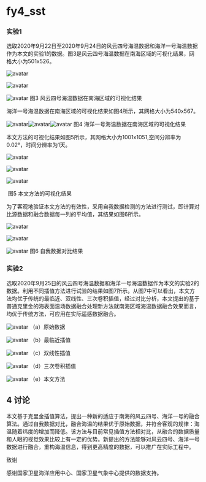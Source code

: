 # fy4_sst

### 实验1

​		选取2020年9月22日至2020年9月24日的风云四号海温数据和海洋一号海温数据作为本文的实验1的数据。图3是风云四号海温数据在南海区域的可视化结果，网格大小为501x526。

![avatar](https://s3.ax1x.com/2021/02/01/yZIcmq.md.jpg)

![avatar](https://s3.ax1x.com/2021/02/01/yZI27V.md.jpg)

![avatar](https://s3.ax1x.com/2021/02/01/yZIg00.jpg)				图3 风云四号海温数据在南海区域的可视化结果

​		海洋一号海温数据在南海区域的可视化结果如图4所示，其网格大小为540x567。

![avatar](https://s3.ax1x.com/2021/02/01/yZIWkT.jpg)![avatar](https://s3.ax1x.com/2021/02/01/yZIyXn.jpg)![avatar](https://s3.ax1x.com/2021/02/01/yZIftU.jpg)				图4 海洋一号海温数据在南海区域的可视化结果

​		本文方法的可视化结果如图5所示，其网格大小为1001x1051,空间分辨率为0.02°，时间分辨率为1天。

![avatar](https://s3.ax1x.com/2021/02/01/yZoKun.jpg)

![avatar](https://s3.ax1x.com/2021/02/01/yZomcj.jpg)

![avatar](https://s3.ax1x.com/2021/02/01/yZonjs.jpg)

​								图5 本文方法的可视化结果

​		为了客观地验证本文方法的有效性，采用自我数据检测的方法进行测试，即计算对比源数据和融合数据每一列的平均值，其结果如图6所示。

![avatar](https://s3.ax1x.com/2021/02/01/yZjBVJ.md.jpg)

![avatar](https://s3.ax1x.com/2021/02/01/yZjDa9.jpg)

![avatar](https://s3.ax1x.com/2021/02/01/yZjwb4.jpg) 									图6 自我数据对比结果

### 实验2

​		选取2020年9月25日的风云四号海温数据和海洋一号海温数据作为本文的实验2的数据。利用不同插值方法进行试验的结果如图7所示。从图7中可以看出，本文方法均优于传统的最临近、双线性、三次卷积插值，经过对比分析，本文提出的基于普通克里金的海表面温场数据融合处理新方法就南海区域海温数据融合效果而言，均优于传统方法，可应用在实际遥感数据融合。

![avatar](https://s3.ax1x.com/2021/02/02/yms70e.md.jpg)									（a）原始数据

![avatar](https://s3.ax1x.com/2021/02/02/ymr6PI.md.jpg)								（b）最临近插值

![avatar](https://s3.ax1x.com/2021/02/02/ymrrad.jpg)								（c）双线性插值

![avatar](https://s3.ax1x.com/2021/02/02/ymrsIA.md.jpg)								（d）三次卷积插值

![avatar](https://s3.ax1x.com/2021/02/02/ymsIOO.jpg)									（e）本文方法

## 4 讨论

​		本文基于克里金插值算法，提出一种新的适应于南海的风云四号、海洋一号的融合算法。通过自我数据对比，融合海温的结果优于原始数据，并符合客观的规律：海温随着纬度的增加而降低。该方法与目前常见插值方法相对比，从融合的数据质量和人眼的视觉效果比较上有一定的优势。新提出的方法能够对风云四号、海洋一号数据进行融合，重构海温信息，得到更高精度的数据，可以推广在实际工程中。



致谢

感谢国家卫星海洋应用中心、国家卫星气象中心提供的数据支持。